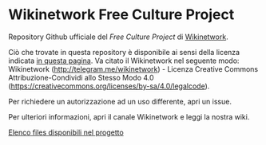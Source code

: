 # Wikinetwork Free Culture Project
Repository Github ufficiale del _Free Culture Project_ di [Wikinetwork](http://telegram.me/wikinetwork).

Ciò che trovate in questa repository è disponibile ai sensi della licenza indicata [in questa pagina](https://github.com/wikinetwork/FCP/wiki/Licenza). Va citato il Wikinetwork nel seguente modo: Wikinetwork (http://telegram.me/wikinetwork) - Licenza Creative Commons Attribuzione-Condividi allo Stesso Modo 4.0
(https://creativecommons.org/licenses/by-sa/4.0/legalcode).

Per richiedere un autorizzazione ad un uso differente, apri un issue.

Per ulteriori informazioni, apri il canale Wikinetwork e leggi la nostra wiki.

[Elenco files disponibili nel progetto](https://github.com/wikinetwork/FCP/wiki/Files)
